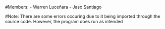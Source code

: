 #Members:
	- Warren Luceñara
	- Jaso Santiago

#Note:
	There are some errors occuring due to it being imported through the source code.
	However, the program does run as intended